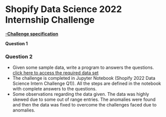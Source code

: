 # Shopify Data Science 2022 Internship Challenge

[**-Challenge specification**](https://docs.google.com/document/d/13VCtoyto9X1PZ74nPI4ZEDdb8hF8LAlcmLH1ZTHxKxE/edit#)

**Question 1**


### Question 2

-  Given some sample data, write a program to answers the questions. [click here to access the required data set](https://docs.google.com/spreadsheets/d/16i38oonuX1y1g7C_UAmiK9GkY7cS-64DfiDMNiR41LM/edit#gid=0)
-  The challenge is completed in Jupyter Notebook (Shopify 2022 Data Science Intern Challenge Q1)). All the steps are defined in the notebook with complete answers to the questions.
-  Some observations regarding the data given. The data was highly skewed due to some out of range entries. The anomalies were found and then the data was fixed to overcome the challenges faced due to anomalies.
